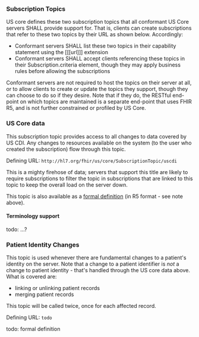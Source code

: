 
### Subscription Topics

US core defines these two subscription topics that all conformant US Core
servers SHALL provide support for. That is, clients can create subscriptions
that refer to these two topics by their URL as shown below. Accordingly:

* Conformant servers SHALL list these two topics in their capability statement using the [[[url]]] extension
* Conformant servers SHALL accept clients referencing these topics in their Subscription.criteria element, though they may apply business rules before allowing the subscriptions

Conformant servers are not required to host the topics on their server at all,
or to allow clients to create or update the topics they support, though they 
can choose to do so if they desire. Note that if they do, the RESTful end-point
on which topics are maintained is a separate end-point that uses FHIR R5, and is 
not further constrained or profiled by US Core.

### US Core data

This subscription topic provides access to all changes to data covered by US CDI.
Any changes to resources available on the system (to the user who created the 
subscription) flow through this topic.

Defining URL: ```http://hl7.org/fhir/us/core/SubscriptionTopic/uscdi```

This is a mighty firehose of data; servers that support this title are likely to 
require subscriptions to filter the topic in subscriptions that are linked to this
topic to keep the overall load on the server down.

This topic is also available as a [formal definition](SubscriptionTopic-uscdi.html) (in R5 format - see note above).

#### Terminology support 

todo: ...?

### Patient Identity Changes

This topic is used whenever there are fundamental changes to a patient's identity 
on the server. Note that a change to a patient identifier is *not* a change to 
patient identity - that's handled through the US core data above. What is covered 
are:

* linking or unlinking patient records 
* merging patient records 

This topic will be called twice, once for each affected record.

Defining URL: ```todo```


todo: formal definition